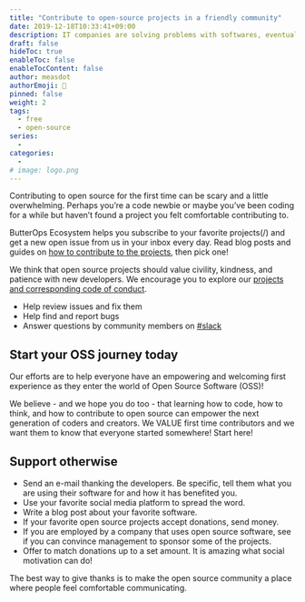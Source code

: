 ```yaml
---
title: "Contribute to open-source projects in a friendly community"
date: 2019-12-18T10:33:41+09:00
description: IT companies are solving problems with softwares, eventually they all will open their source codes out of competition.
draft: false
hideToc: true
enableToc: false
enableTocContent: false
author: measdot
authorEmoji: 🎅
pinned: false
weight: 2
tags:
  - free
  - open-source
series:
  -
categories:
  -
# image: logo.png
---
```


Contributing to open source for the first time can be scary and a little overwhelming. Perhaps you’re a code newbie or maybe you’ve been coding for a while but haven’t found a project you felt comfortable contributing to.

ButterOps Ecosystem helps you subscribe to your favorite projects(/) and get a new open issue from us in your inbox every day. Read blog posts and guides on [how to contribute to the projects](/), then pick one!

We think that open source projects should value civility, kindness, and patience with new developers. We encourage you to explore our [projects and corresponding code of conduct](/).

- Help review issues and fix them
- Help find and report bugs
- Answer questions by community members on [#slack](/)

## Start your OSS journey today

Our efforts are to help everyone have an empowering and welcoming first experience as they enter the world of Open Source Software (OSS)!

We believe - and we hope you do too - that learning how to code, how to think, and how to contribute to open source can empower the next generation of coders and creators. We VALUE first time contributors and we want them to know that everyone started somewhere! Start here!

## Support otherwise

- Send an e-mail thanking the developers. Be specific, tell them what you are using their software for and how it has benefited you.
- Use your favorite social media platform to spread the word.
- Write a blog post about your favorite software.
- If your favorite open source projects accept donations, send money.
- If you are employed by a company that uses open source software, see if you can convince management to sponsor some of the projects.
- Offer to match donations up to a set amount. It is amazing what social motivation can do!

The best way to give thanks is to make the open source community a place where people feel comfortable communicating.
